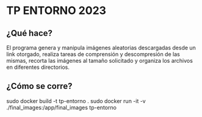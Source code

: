 # TP ENTORNO 2023

## ¿Qué hace?

El programa genera y manipula imágenes aleatorias descargadas desde un link otorgado, realiza tareas de comprensión y descompresión de las mismas, recorta las imágenes al tamaño solicitado y organiza los archivos en diferentes directorios.

## ¿Cómo se corre?

sudo docker build -t tp-entorno .
sudo docker run -it -v ./final_images:/app/final_images tp-entorno
